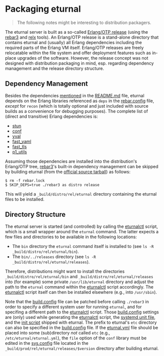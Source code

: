 Packaging eturnal
=================

> The following notes might be interesting to distribution packagers.

The eturnal server is built as a so-called [Erlang/OTP release][1] (using the
[rebar3][2] and [relx][3] tools). An Erlang/OTP release is a stand-alone
directory that contains eturnal and (usually) all Erlang dependencies including
the required parts of the Erlang VM itself. Erlang/OTP releases are freely
relocatable within the file system and offer deployment features such as
in-place upgrades of the software. However, the release concept was not designed
with distribution packaging in mind, esp. regarding dependency management and
the release directory structure.

Dependency Management
---------------------

Besides the dependencies [mentioned][4] in the [README.md][5] file, eturnal
depends on the Erlang libraries referenced as `deps` in the [rebar.config][6]
file, _except_ for `recon` (which is totally optional and just included with
source builds as a convenience for debugging purposes). The complete list of
(direct and transitive) Erlang dependencies is:

- [stun](https://github.com/processone/stun)
- [conf](https://github.com/processone/conf)
- [yval](https://github.com/processone/yval)
- [fast\_yaml](https://github.com/processone/fast_yaml)
- [fast\_tls](https://github.com/processone/fast_tls)
- [p1\_utils](https://github.com/processone/p1_utils)

Assuming those dependencies are installed into the distribution's Erlang/OTP
tree, [rebar3][2]'s built-in dependency management can be skipped by building
eturnal (from the [official source tarball][7]) as follows:

    $ rm -f rebar.lock
    $ SKIP_DEPS=true ./rebar3 as distro release

This will yield a `_build/distro/rel/eturnal` directory containing the eturnal
files to be installed.

Directory Structure
-------------------

The eturnal server is started (and controlled) by calling the [eturnalctl][8]
script, which is a small wrapper around the `eturnal` command. The latter
expects a few files and directories to be available in the following locations:

- The `bin` directory the `eturnal` command itself is installed to (see
  `ls -R _build/distro/rel/eturnal/bin`).
- The `bin/../releases` directory (see
  `ls -R _build/distro/rel/eturnal/releases`).

Therefore, distributions might want to install the directories
`_build/distro/rel/eturnal/bin` and `_build/distro/rel/eturnal/releases` into
(for example) some private `/usr/lib/eturnal` directory and adjust the path to
the `eturnal` command within the [eturnalctl][8] script accordingly. The
[eturnalctl][8] script itself can then be installed elsewhere (e.g., into
`/usr/sbin`).

Note that the [build.config][9] file can be patched before calling `./rebar3` in
order to specify a different system user for running `eturnal`, and for
specifing a different path to the [eturnalctl][8] script. Those
[build.config][9] settings are (only) used while generating the [eturnalctl][8]
script, the [systemd unit file][10], and the [init script][11] shipped with
eturnal. The prefix to eturnal's `etc` directory can also be specified in the
[build.config][9] file. If the [eturnal.yml][12] file should be placed into some
(sub)directory _not_ called `etc` (e.g., `/etc/eturnal/eturnal.yml`), the `file`
option of the `conf` library must be edited in the [sys.config][13] file located
in the `_build/prod/rel/eturnal/releases/$version` directory after building
eturnal.

 [1]: https://erlang.org/doc/design_principles/release_structure.html
 [2]: https://www.rebar3.org
 [3]: https://erlware.github.io/relx/
 [4]: https://github.com/processone/eturnal/blob/master/README.md#requirements
 [5]: https://github.com/processone/eturnal/blob/master/README.md
 [6]: https://github.com/processone/eturnal/blob/master/rebar.config
 [7]: https://eturnal.net/download/
 [8]: https://github.com/processone/eturnal/blob/master/scripts/eturnalctl
 [9]: https://github.com/processone/eturnal/blob/master/build.config
[10]: https://github.com/processone/eturnal/blob/master/config/eturnal.service
[11]: https://github.com/processone/eturnal/blob/master/scripts/eturnal.init
[12]: https://github.com/processone/eturnal/blob/master/config/eturnal.yml
[13]: https://github.com/processone/eturnal/blob/master/config/sys.config
